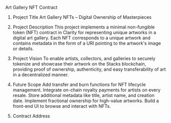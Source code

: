 Art Gallery NFT Contract
1. Project Title
Art Gallery NFTs – Digital Ownership of Masterpieces

2. Project Description
This project implements a minimal non-fungible token (NFT) contract in Clarity for representing unique artworks in a digital art gallery. Each NFT corresponds to a unique artwork and contains metadata in the form of a URI pointing to the artwork's image or details.

3. Project Vision
To enable artists, collectors, and galleries to securely tokenize and showcase their artwork on the Stacks blockchain, providing proof of ownership, authenticity, and easy transferability of art in a decentralized manner.

4. Future Scope
Add transfer and burn functions for NFT lifecycle management.
Integrate on-chain royalty payments for artists on every resale.
Store additional metadata like title, artist name, and creation date.
Implement fractional ownership for high-value artworks.
Build a front-end UI to browse and interact with NFTs.
5. Contract Address
